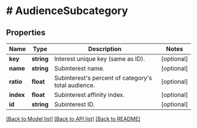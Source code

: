 # # AudienceSubcategory

## Properties

Name | Type | Description | Notes
------------ | ------------- | ------------- | -------------
**key** | **string** | Interest unique key (same as ID). | [optional]
**name** | **string** | Subinterest name. | [optional]
**ratio** | **float** | Subinterest&#39;s percent of category&#39;s total audience. | [optional]
**index** | **float** | Subinterest affinity index. | [optional]
**id** | **string** | Subinterest ID. | [optional]

[[Back to Model list]](../../README.md#models) [[Back to API list]](../../README.md#endpoints) [[Back to README]](../../README.md)
